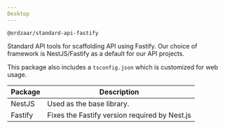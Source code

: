 ```yaml
---
Desktop
---
```


`@ordzaar/standard-api-fastify`

Standard API tools for scaffolding API using Fastify. Our choice of framework is NestJS/Fastify as a default for our API projects.

This package also includes a `tsconfig.json` which is customized for web usage.

| Package | Description                                   |
| ------- | --------------------------------------------- |
| NestJS  | Used as the base library.                     |
| Fastify | Fixes the Fastify version required by Nest.js |
